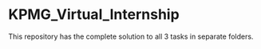 # KPMG_Virtual_Internship
This repository has the complete solution to all 3 tasks in separate folders.

